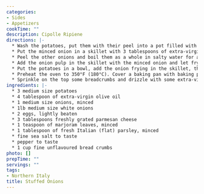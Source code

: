 ```yaml
---
categories:
- Sides
- Appetizers
cookTime: ""
description: Cipolle Ripiene
directions: |-
  * Wash the potatoes, put them with their peel into a pot filled with cold water and boil for about 35 minutes or until tender.
  * Put the minced onion in a skillet with 3 tablespoons of extra-virgin oil and let golden at low fire for about 15 minutes or until translucent.
  * Peel the other onions and boil them as a whole in salty water for about 10 minutes (they must remain firm), drain, cut them in halves longwise and gently tear off the layers so to obtain many little bowls. Chose the nicer and intact one. Chop the remaining part and set aside.
  * Add the onion pulp in the skillet with the minced onion and let fry for 5 minutes. Drain the potatoes, peel them and mash still hot.
  * Put the potatoes in a bowl, add the onion frying in the skillet, the eggs, the parmesan cheese, the mortadella, the marjoram leaves and the parsley. Stir, taste and season with salt and pepper.
  * Preheat the oven to 350°F (180°C). Cover a baking pan with baking paper and pour some olive oil to grease. Fill the onions small bowls with the potatoes filling (you can use a sac-a-poche to help you or a teaspoon) and put them side by side in the pan.
  * Sprinkle on the top some breadcrumbs and drizzle with some extra-virgin olive. Bake for about 30 minutes or until the surface is golden. Let it cool down and serve warm or cool (the day after they are even better!).
ingredients: |-
  * 3 medium size potatoes
  * 4 tablespoon of extra-virgin olive oil
  * 1 medium size onions, minced
  * 1lb medium size white onions
  * 2 eggs, lightly beaten
  * 3 tablespoons freshly grated parmesan cheese
  * 1 teaspoon of marjoram leaves, minced
  * 1 tablespoon of fresh Italian (flat) parsley, minced
  * fine sea salt to taste
  * pepper to taste
  * 1 cup fine unflavoured bread crumbs
photo: []
prepTime: ""
servings: ""
tags:
- Northern Italy
title: Stuffed Onions
---
```

